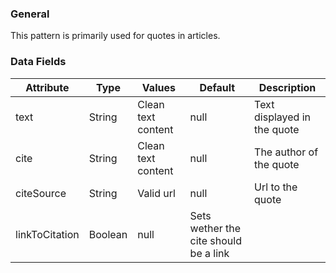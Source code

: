 ### General
This pattern is primarily used for quotes in articles.
### Data Fields
| Attribute      | Type    | Values             | Default                               | Description                 |
| -------------- | ------- | ------------------ | ------------------------------------- | --------------------------- |
| text           | String  | Clean text content | null                                  | Text displayed in the quote |
| cite           | String  | Clean text content | null                                  | The author of the quote     |
| citeSource     | String  | Valid url          | null                                  | Url to the quote            |
| linkToCitation | Boolean | null               | Sets wether the cite should be a link |
